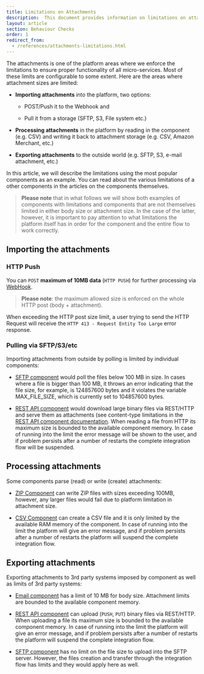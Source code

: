 ```yaml
---
title: Limitations on Attachments
description:  This document provides information on limitations on attachments.
layout: article
section: Behaviour Checks
order: 1
redirect_from:
  - /references/attachments-limitations.html
---
```


The attachments is one of the platform areas where we enforce the limitations to
ensure proper functionality of all micro-services. Most of these limits are
configurable to some extent. Here are the areas where attachment sizes are limited:

*   **Importing attachments** into the platform, two options:

    -   POST/Push it to the Webhook and

    -   Pull it from a storage (SFTP, S3, File system etc.)

*   **Processing attachments** in the platform by reading in the component (e.g. CSV) and writing it back to attachment storage (e.g. CSV, Amazon Merchant, etc.)

*   **Exporting attachments** to the outside world (e.g. SFTP, S3, e-mail attachment, etc.)

In this article, we will describe the limitations using the most popular components as an example. You can read about the various limitations of a other components in the articles on the components themselves.

> **Please note** that in what follows we will show both examples of components with limitations and components that are not themselves limited in either body size or attachment size. In the case of the latter, however, it is important to pay attention to what limitations the platform itself has in order for the component and the entire flow to work correctly.

## Importing the attachments

### HTTP Push

You can `POST` **maximum of 10MB data** (`HTTP PUSH`) for further processing via
[WebHook](/components/webhook/).

> **Please note**: the maximum allowed size is enforced on the whole HTTP post (body + attachment).

When exceeding the HTTP post size limit, a user trying to send the HTTP Request
will receive the `HTTP 413 - Request Entity Too Large` error response.

### Pulling via SFTP/S3/etc

Importing attachments from outside by polling is limited by individual components:

-   [SFTP component](/components/sftp/) would poll the files below 100 MB in size. In cases where a file is bigger than 100 MB, it throws an error indicating that the file size, for example, is 124857600 bytes and it violates the variable MAX_FILE_SIZE, which is currently set to 104857600 bytes.

-   [REST API component](/components/rest-api/) would download large binary files via REST/HTTP and serve them as attachments (see content-type limitations in the [REST API component documentation](/components/rest-api/#known-limitations). When reading a file from HTTP its maximum size is bounded to the available component memory. In case of running into the limit the error message will be shown to the user, and if problem persists after a number of restarts the complete integration flow will be suspended.

## Processing attachments

Some components parse (read) or write (create) attachments:

-   [ZIP Component](/components/zip/) can write ZIP files with sizes exceeding 100MB, however, any larger files would fail due to platform limitation in attachment size.

-   [CSV Component](/components/csv/) can create a CSV file and it is only limited by the available RAM memory of the component. In case of running into the limit the platform will give an error message, and if problem persists after a number of restarts the platform will suspend the complete integration flow.

## Exporting attachments

Exporting attachments to 3rd party systems imposed by component as well as
limits of 3rd party systems:

-  [Email component](/components/email/) has a limit of 10 MB for body size. Attachment limits are bounded to the available component memory.

-  [REST API component](/components/rest-api/) can upload (`PUSH`, `PUT`) binary files via REST/HTTP. When uploading a file its maximum size is bounded to the available component memory. In case of running into the limit the platform will give an error message, and if problem persists after a number of restarts the platform will suspend the complete integration flow.

-  [SFTP component](/components/sftp/) has no limit on the file size to upload into the SFTP server. However, the files creation and transfer through the integration flow has limits and they would apply here as well.
